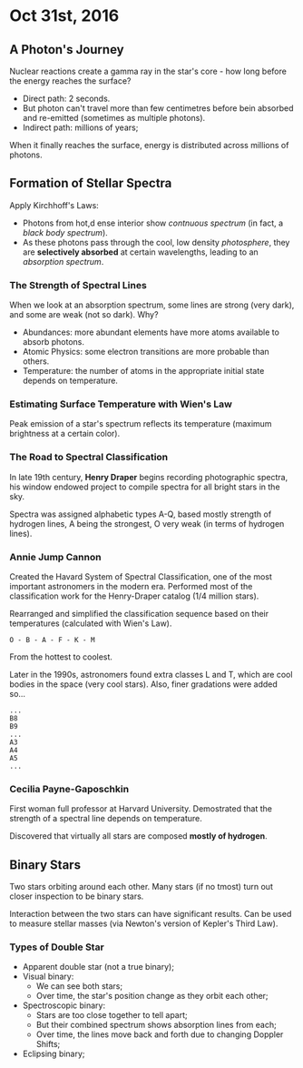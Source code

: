 Oct 31st, 2016
==============

A Photon's Journey
------------------

Nuclear reactions create a gamma ray in the star's core - how long before the energy reaches the surface?

- Direct path: 2 seconds.
- But photon can't travel more than few centimetres before bein absorbed and re-emitted (sometimes as multiple photons).
- Indirect path: millions of years;

When it finally reaches the surface, energy is distributed across millions of photons.

Formation of Stellar Spectra
----------------------------

Apply Kirchhoff's Laws:

- Photons from hot,d ense interior show *contnuous spectrum* (in fact, a *black body spectrum*).
- As these photons pass through the cool, low density *photosphere*, they are **selectively absorbed** at certain wavelengths, leading to an *absorption spectrum*.

### The Strength of Spectral Lines

When we look at an absorption spectrum, some lines are strong (very dark), and some are weak (not so dark). Why?

- Abundances: more abundant elements have more atoms available to absorb photons.
- Atomic Physics: some electron transitions are more probable than others.
- Temperature: the number of atoms in the appropriate initial state depends on temperature.

### Estimating Surface Temperature with Wien's Law

Peak emission of a star's spectrum reflects its temperature (maximum brightness at a certain color).

### The Road to Spectral Classification

In late 19th century, **Henry Draper** begins recording photographic spectra, his window endowed project to compile spectra for all bright stars in the sky.

Spectra was assigned alphabetic types A-Q, based mostly strength of hydrogen lines, A being the strongest, O very weak (in terms of hydrogen lines).

### Annie Jump Cannon

Created the Havard System of Spectral Classification, one of the most important astronomers in the modern era. Performed most of the classification work for the Henry-Draper catalog (1/4 million stars).

Rearranged and simplified the classification sequence based on their temperatures (calculated with Wien's Law).

    O - B - A - F - K - M

From the hottest to coolest.

Later in the 1990s, astronomers found extra classes L and T, which are cool bodies in the space (very cool stars). Also, finer gradations were added so...

```
...
B8
B9
...
A3
A4
A5
...
```

### Cecilia Payne-Gaposchkin

First woman full professor at Harvard University. Demostrated that the strength of a spectral line depends on temperature.

Discovered that virtually all stars are composed **mostly of hydrogen**.

Binary Stars
------------

Two stars orbiting around each other. Many stars (if no tmost) turn out closer inspection to be binary stars.

Interaction between the two stars can have significant results. Can be used to measure stellar masses (via Newton's version of Kepler's Third Law).

### Types of Double Star

- Apparent double star (not a true binary);
- Visual binary:
  - We can see both stars;
  - Over time, the star's position change as they orbit each other;
- Spectroscopic binary:
  - Stars are too close together to tell apart;
  - But their combined spectrum shows absorption lines from each;
  - Over time, the lines move back and forth due to changing Doppler Shifts;
- Eclipsing binary;
